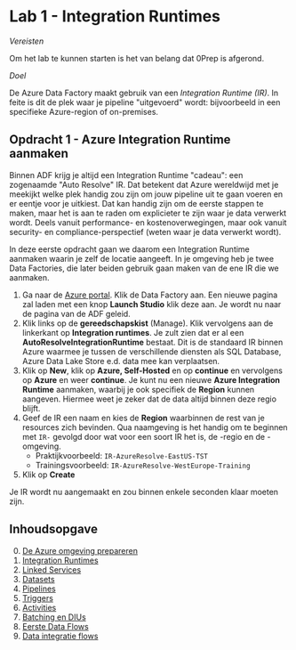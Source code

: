 # Lab 1 - Integration Runtimes

*Vereisten*

Om het lab te kunnen starten is het van belang dat 0Prep is afgerond.

*Doel*

De Azure Data Factory maakt gebruik van een *Integration Runtime (IR)*. In feite is dit de plek waar je pipeline "uitgevoerd" wordt: bijvoorbeeld in een specifieke Azure-region of on-premises.

## Opdracht 1 - Azure Integration Runtime aanmaken

Binnen ADF krijg je altijd een Integration Runtime "cadeau": een zogenaamde "Auto Resolve" IR. Dat betekent dat Azure wereldwijd met je meekijkt welke plek handig zou zijn om jouw pipeline uit te gaan voeren en er eentje voor je uitkiest. Dat kan handig zijn om de eerste stappen te maken, maar het is aan te raden om explicieter te zijn waar je data verwerkt wordt. Deels vanuit performance- en kostenoverwegingen, maar ook vanuit security- en compliance-perspectief (weten waar je data verwerkt wordt).

In deze eerste opdracht gaan we daarom een Integration Runtime aanmaken waarin je zelf de locatie aangeeft. In je omgeving heb je twee Data Factories, die later beiden gebruik gaan maken van de ene IR die we aanmaken.

1. Ga naar de [Azure portal](portal.azure.com). Klik de Data Factory aan. Een nieuwe pagina zal laden met een knop **Launch Studio** klik deze aan. Je wordt nu naar de pagina van de ADF geleid.
2. Klik links op de **gereedschapskist** (Manage). Klik vervolgens aan de linkerkant op **Integration runtimes**. Je zult zien dat er al een **AutoResolveIntegrationRuntime** bestaat. Dit is de standaard IR binnen Azure waarmee je tussen de verschillende diensten als SQL Database, Azure Data Lake Store e.d. data mee kan verplaatsen.
3. Klik op **New**, klik op **Azure, Self-Hosted** en op **continue** en vervolgens op **Azure** en weer **continue**. Je kunt nu een nieuwe **Azure Integration Runtime** aanmaken, waarbij je ook specifiek de **Region** kunnen aangeven. Hiermee weet je zeker dat de data altijd binnen deze regio blijft.
4. Geef de IR een naam en kies de **Region** waarbinnen de rest van je resources zich bevinden. Qua naamgeving is het handig om te beginnen met `IR-` gevolgd door wat voor een soort IR het is, de -regio en de -omgeving.
   * Praktijkvoorbeeld: `IR-AzureResolve-EastUS-TST`
   * Trainingsvoorbeeld: `IR-AzureResolve-WestEurope-Training`
5. Klik op **Create**

Je IR wordt nu aangemaakt en zou binnen enkele seconden klaar moeten zijn.

## Inhoudsopgave

0. [De Azure omgeving prepareren](../0Prep/LabVoorbereiding0.md)
1. [Integration Runtimes](../Lab1/LabInstructions1.md)
2. [Linked Services](../Lab2/LabInstructions2.md)
3. [Datasets](../Lab3/LabInstructions3.md)
4. [Pipelines](../Lab4/LabInstructions4.md)
5. [Triggers](../Lab5/LabInstructions6.md)
6. [Activities](../Lab6/LabInstructions6.md)
7. [Batching en DIUs](../Lab7/LabInstructions7.md)
8. [Eerste Data Flows](../Lab8/LabInstructions8.md)
9. [Data integratie flows](../Lab9/LabInstructions9.md)